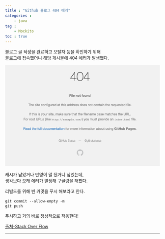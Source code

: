 ```yaml
---
title : "Github 블로그 404 에러"
categories : 
    - java
tag :
    - Mockito
toc : true
---
```


블로그 글 작성을 완료하고 오탈자 등을 확인하기 위해  
블로그에 접속했더니 해당 게시물에 404 에러가 발생했다.  

![error](/assets/images/github-404.png)    

캐시가 남았거나 반영이 덜 됬거니 싶었는데,  
생각보다 오래 에러가 발생해 구글링을 해봤다.  

리빌드를 위해 빈 커밋을 푸시 해보라고 한다.  

```shell
git commit --allow-empty -m
git push
```

푸시하고 거의 바로 정상적으로 작동한다!  

[출처-Stack Over Flow](https://stackoverflow.com/questions/11577147/how-to-fix-http-404-on-github-pages/45907768#45907768)  

---

